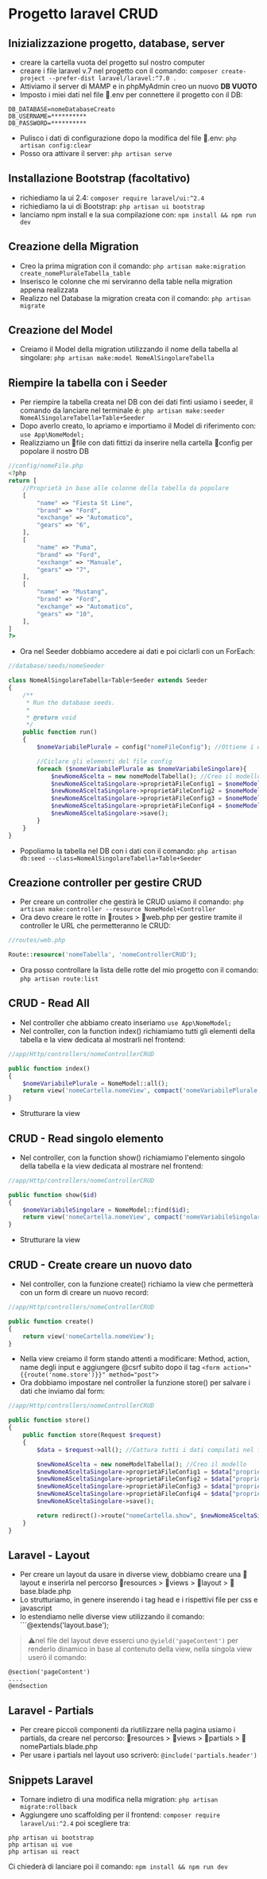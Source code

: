 # Progetto laravel CRUD

## Inizializzazione progetto, database, server

- creare la cartella vuota del progetto sul nostro computer
- creare i file laravel v.7 nel progetto con il comando: ```composer create-project --prefer-dist laravel/laravel:^7.0 .```
- Attiviamo il server di MAMP e in phpMyAdmin creo un nuovo **DB VUOTO**
- Imposto i miei dati nel file 📃.env per connettere il progetto con il DB:
```
DB_DATABASE=nomeDatabaseCreato
DB_USERNAME=********** 
DB_PASSWORD=**********
```
- Pulisco i dati di configurazione dopo la modifica del file 📃.env: ```php artisan config:clear```
- Posso ora attivare il server: ```php artisan serve```

## Installazione Bootstrap (facoltativo)
- richiediamo la ui 2.4: ```composer require laravel/ui:^2.4```
- richiediamo la ui di Bootstrap: ```php artisan ui bootstrap```
- lanciamo npm install e la sua compilazione con: ```npm install && npm run dev```

## Creazione della Migration

- Creo la prima migration con il comando: ```php artisan make:migration create_nomePluraleTabella_table```
- Inserisco le colonne che mi serviranno della table nella migration appena realizzata 
- Realizzo nel Database la migration creata con il comando: ```php artisan migrate```

## Creazione del Model

- Creiamo il Model della migration utilizzando il nome della tabella al singolare: ```php artisan make:model NomeAlSingolareTabella ```

## Riempire la tabella con i Seeder

- Per riempire la tabella creata nel DB con dei dati finti usiamo i seeder, il comando da lanciare nel terminale è: ```php artisan make:seeder NomeAlSingolareTabella+Table+Seeder```
- Dopo averlo creato, lo apriamo e importiamo il Model di riferimento con: ```use App\NomeModel;```
- Realizziamo un 📃file con dati fittizi da inserire nella cartella 📁config per popolare il nostro DB
```php
//config/nomeFile.php
<?php
return [
    //Proprietà in base alle colonne della tabella da popolare
    [
        "name" => "Fiesta St Line",
        "brand" => "Ford",
        "exchange" => "Automatico",
        "gears" => "6",
    ],
    [
        "name" => "Puma",
        "brand" => "Ford",
        "exchange" => "Manuale",
        "gears" => "7",
    ],
    [
        "name" => "Mustang",
        "brand" => "Ford",
        "exchange" => "Automatico",
        "gears" => "10",
    ],
]
?>
```

- Ora nel Seeder dobbiamo accedere ai dati e poi ciclarli con un ForEach:
```php
//database/seeds/nomeSeeder

class NomeAlSingolareTabella+Table+Seeder extends Seeder
{
    /**
     * Run the database seeds.
     *
     * @return void
     */
    public function run()
    {
        $nomeVariabilePlurale = config("nomeFileConfig"); //Ottiene i dati dal file nella cartella config

        //Ciclare gli elementi del file config
        foreach ($nomeVariabilePlurale as $nomeVariabileSingolare){
            $newNomeAScelta = new nomeModelTabella(); //Creo il modello
            $newNomeASceltaSingolare->proprietàFileConfig1 = $nomeModelTabella["proprietàFileConfig1"];
            $newNomeASceltaSingolare->proprietàFileConfig2 = $nomeModelTabella["proprietàFileConfig2"];
            $newNomeASceltaSingolare->proprietàFileConfig3 = $nomeModelTabella["proprietàFileConfig3"];
            $newNomeASceltaSingolare->proprietàFileConfig4 = $nomeModelTabella["proprietàFileConfig4"];
            $newNomeASceltaSingolare->save();
        }
    }
}
```
- Popoliamo la tabella nel DB con i dati con il comando: ```php artisan db:seed --class=NomeAlSingolareTabella+Table+Seeder```

## Creazione controller per gestire CRUD
- Per creare un controller che gestirà le CRUD usiamo il comando: ```php artisan make:controller --resource NomeModel+Controller```
- Ora devo creare le rotte in 📁routes > 📃web.php per gestire tramite il controller le URL che permetteranno le CRUD: 
```php
//routes/web.php

Route::resource('nomeTabella', 'nomeControllerCRUD');
```
- Ora posso controllare la lista delle rotte del mio progetto con il comando: ```php artisan route:list```

## CRUD - Read All
- Nel controller che abbiamo creato inseriamo ```use App\NomeModel;```
- Nel controller, con la function index() richiamiamo tutti gli elementi della tabella e la view dedicata al mostrarli nel frontend:

```php
//app/Http/controllers/nomeControllerCRUD

public function index()
{
    $nomeVariabilePlurale = NomeModel::all();
    return view('nomeCartella.nomeView', compact('nomeVariabilePlurale')); //Uso la view index.blade.php nella cartella cars
}
```
- Strutturare la view

## CRUD - Read singolo elemento

- Nel controller, con la function show() richiamiamo l'elemento singolo della tabella e la view dedicata al mostrare nel frontend:
```php
//app/Http/controllers/nomeControllerCRUD

public function show($id)
{
    $nomeVariabileSingolare = NomeModel::find($id);
    return view('nomeCartella.nomeView', compact('nomeVariabileSingolare'));
}
```
- Strutturare la view

## CRUD - Create creare un nuovo dato
- Nel controller, con la funzione create() richiamo la view che permetterà con un form di creare un nuovo record:
```php
//app/Http/controllers/nomeControllerCRUD

public function create()
{
    return view('nomeCartella.nomeView');
}
```
- Nella view creiamo il form stando attenti a modificare: Method, action, name degli input e aggiungere @csrf subito dopo il tag ```<form action="{{route('nome.store')}}" method="post">```
- Ora dobbiamo impostare nel controller la funzione store() per salvare i dati che inviamo dal form:
```php
//app/Http/controllers/nomeControllerCRUD

public function store()
{
    public function store(Request $request)
    {
        $data = $request->all(); //Cattura tutti i dati compilati nel form

        $newNomeAScelta = new nomeModelTabella(); //Creo il modello
        $newNomeASceltaSingolare->proprietàFileConfig1 = $data["proprietàFileConfig1"];
        $newNomeASceltaSingolare->proprietàFileConfig2 = $data["proprietàFileConfig2"];
        $newNomeASceltaSingolare->proprietàFileConfig3 = $data["proprietàFileConfig3"];
        $newNomeASceltaSingolare->proprietàFileConfig4 = $data["proprietàFileConfig4"];
        $newNomeASceltaSingolare->save();

        return redirect()->route("nomeCartella.show", $newNomeASceltaSingolare->id); //Reindirizzo alla pagina del prodotto appena creato
    }
}
```


## Laravel - Layout
- Per creare un layout da usare in diverse view, dobbiamo creare una 📁layout e inserirla nel percorso 📁resources > 📁views > 📁layout > 📃base.blade.php
- Lo strutturiamo, in genere inserendo i tag head e i rispettivi file per css e javascript
- lo estendiamo nelle diverse view utilizzando il comando: ```@extends('layout.base');

>⚠️nel file del layout deve esserci uno `@yield('pageContent')` per renderlo dinamico in base al contenuto della view, nella singola view userò il comando:
```
@section('pageContent')
....
@endsection
```

## Laravel - Partials
- Per creare piccoli componenti da riutilizzare nella pagina usiamo i partials, da creare nel percorso: 📁resources > 📁views > 📁partials > 📃nomePartials.blade.php
- Per usare i partials nel layout uso scriverò: ```@include('partials.header')```


## Snippets Laravel

- Tornare indietro di una modifica nella migration: ```php artisan migrate:rollback```
- Aggiungere uno scaffolding per il frontend: ```composer require laravel/ui:^2.4``` poi scegliere tra:
```
php artisan ui bootstrap
php artisan ui vue
php artisan ui react
```
Ci chiederà di lanciare poi il comando: ```npm install && npm run dev```
